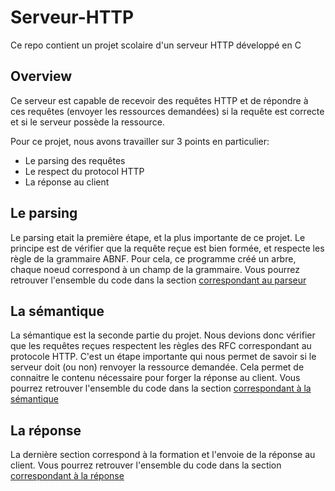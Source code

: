 # Serveur-HTTP
Ce repo contient un projet scolaire d'un serveur HTTP développé en C

## Overview
Ce serveur est capable de recevoir des requêtes HTTP et de répondre à ces requêtes (envoyer les ressources demandées) si la requête est correcte et si le serveur possède la ressource.

Pour ce projet, nous avons travailler sur 3 points en particulier:

 + Le parsing des requêtes
 + Le respect du protocol HTTP
 + La réponse au client

## Le parsing

Le parsing etait la première étape, et la plus importante de ce projet. Le principe est de vérifier que la requête reçue est bien formée, et respecte les règle de la grammaire ABNF. Pour cela, ce programme créé un arbre, chaque noeud correspond à un champ de la grammaire. Vous pourrez retrouver l'ensemble du code dans la section [correspondant au parseur](parser/parserhttp.c)

## La sémantique

La sémantique est la seconde partie du projet. Nous devions donc vérifier que les requêtes reçues respectent les règles des RFC correspondant au protocole HTTP. C'est un étape importante qui nous permet de savoir si le serveur doit (ou non) renvoyer la ressource demandée. Cela permet de connaitre le contenu nécessaire pour forger la réponse au client. Vous pourrez retrouver l'ensemble du code dans la section [correspondant à la sémantique ](source/semantics.c)

## La réponse

La dernière section correspond à la formation et l'envoie de la réponse au client. Vous pourrez retrouver l'ensemble du code dans la section [correspondant à la réponse](source/reponse.c)
